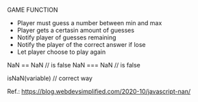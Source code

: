 GAME FUNCTION
 - Player must guess a number between min and max
 - Player gets a certasin amount of guesses
 - Notify player of guesses remaining
 - Notify the player of the correct answer if lose
 - Let player choose to play again


 NaN == NaN // is false
 NaN === NaN // is false

isNaN(variable) // correct way 

 Ref.: https://blog.webdevsimplified.com/2020-10/javascript-nan/

